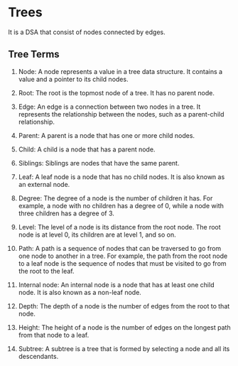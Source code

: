 # Trees
 It is a DSA that consist of nodes connected by edges.

## Tree Terms
1. Node: A node represents a value in a tree data structure. It contains a value and a pointer to its child nodes.

2. Root: The root is the topmost node of a tree. It has no parent node.

3. Edge: An edge is a connection between two nodes in a tree. It represents the relationship between the nodes, such as a parent-child relationship.

4. Parent: A parent is a node that has one or more child nodes.

5. Child: A child is a node that has a parent node.

6. Siblings: Siblings are nodes that have the same parent.

7. Leaf: A leaf node is a node that has no child nodes. It is also known as an external node.

8. Degree: The degree of a node is the number of children it has. For example, a node with no children has a degree of 0, while a node with three children has a degree of 3.

9. Level: The level of a node is its distance from the root node. The root node is at level 0, its children are at level 1, and so on.

10. Path: A path is a sequence of nodes that can be traversed to go from one node to another in a tree. For example, the path from the root node to a leaf node is the sequence of nodes that must be visited to go from the root to the leaf.

11. Internal node: An internal node is a node that has at least one child node. It is also known as a non-leaf node.

12. Depth: The depth of a node is the number of edges from the root to that node.

13. Height: The height of a node is the number of edges on the longest path from that node to a leaf.

14. Subtree: A subtree is a tree that is formed by selecting a node and all its descendants. 